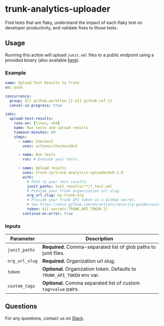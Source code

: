 # trunk-analytics-uploader

Find tests that are flaky, understand the impact of each flaky test on developer productivity, and validate fixes to those tests.

## Usage

Running this action will upload `junit.xml` files to a public endpoint using a provided binary (also available [here](https://trunk.io/releases/analytics-cli/latest)).

### Example

```yaml
name: Upload Test Results to Trunk
on: push

concurrency:
  group: ${{ github.workflow }}-${{ github.ref }}
  cancel-in-progress: true

jobs:
  upload-test-results:
    runs-on: [linux, x64]
    name: Run tests and upload results
    timeout-minutes: 60
    steps:
      - name: Checkout
        uses: actions/checkout@v3

      - name: Run tests
        run: # Execute your tests.

      - name: Upload results
        uses: trunk-io/trunk-analytics-uploader@v0.1.0
        with:
          # Path to your test results.
          junit_paths: test_results/**/*_test.xml
          # Provide your Trunk organization url slug.
          org_url_slug: my-trunk-org
          # Provide your Trunk API token as a GitHub secret.
          # See https://docs.github.com/en/actions/security-guides/using-secrets-in-github-actions.
          token: ${{ secrets.TRUNK_API_TOKEN }}
        continue-on-error: true
```

### Inputs

| Parameter      | Description                                                              |
| -------------- | ------------------------------------------------------------------------ |
| `junit_paths`  | **Required.** Comma-separated list of glob paths to junit files.         |
| `org_url_slug` | **Required.** Organization url slug.                                     |
| `token`        | **Optional.** Organization token. Defaults to `TRUNK_API_TOKEN` env var. |
| `custom_tags`  | **Optional.** Comma separated list of custom `tag=value` pairs.          |

## Questions

For any questions, contact us on [Slack](https://slack.trunk.io/).
